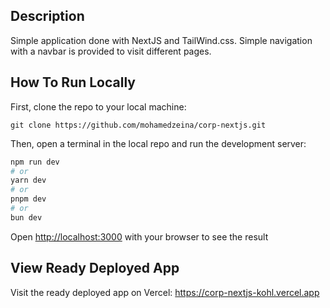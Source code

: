 ## Description
Simple application done with NextJS and TailWind.css. Simple navigation with a navbar is provided to visit different pages.

## How To Run Locally
First, clone the repo to your local machine:
```
git clone https://github.com/mohamedzeina/corp-nextjs.git
```

Then, open a terminal in the local repo and run the development server:

```bash
npm run dev
# or
yarn dev
# or
pnpm dev
# or
bun dev
```

Open [http://localhost:3000](http://localhost:3000) with your browser to see the result

## View Ready Deployed App
Visit the ready deployed app on Vercel: https://corp-nextjs-kohl.vercel.app
